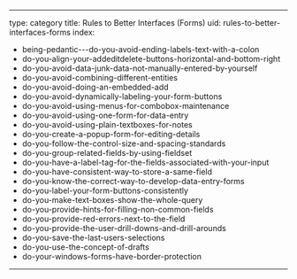
---
type: category
title: Rules to Better Interfaces (Forms)
uid: rules-to-better-interfaces-forms
index:
 - being-pedantic---do-you-avoid-ending-labels-text-with-a-colon
 - do-you-align-your-addeditdelete-buttons-horizontal-and-bottom-right
 - do-you-avoid-data-junk-data-not-manually-entered-by-yourself
 - do-you-avoid-combining-different-entities
 - do-you-avoid-doing-an-embedded-add
 - do-you-avoid-dynamically-labeling-your-form-buttons
 - do-you-avoid-using-menus-for-combobox-maintenance
 - do-you-avoid-using-one-form-for-data-entry
 - do-you-avoid-using-plain-textboxes-for-notes
 - do-you-create-a-popup-form-for-editing-details
 - do-you-follow-the-control-size-and-spacing-standards
 - do-you-group-related-fields-by-using-fieldset
 - do-you-have-a-label-tag-for-the-fields-associated-with-your-input
 - do-you-have-consistent-way-to-store-a-same-field
 - do-you-know-the-correct-way-to-develop-data-entry-forms
 - do-you-label-your-form-buttons-consistently
 - do-you-make-text-boxes-show-the-whole-query
 - do-you-provide-hints-for-filling-non-common-fields
 - do-you-provide-red-errors-next-to-the-field
 - do-you-provide-the-user-drill-downs-and-drill-arounds
 - do-you-save-the-last-users-selections
 - do-you-use-the-concept-of-drafts
 - do-your-windows-forms-have-border-protection
---



